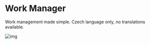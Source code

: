 # Work Manager

Work management made simple. Czech language only, no translations available.

![img](https://i.imgur.com/EKstSuC.png)
